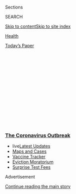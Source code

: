 <div id="app">

<div>

<div>

<div>

<div class="NYTAppHideMasthead css-1q2w90k e1suatyy0">

<div class="section css-ui9rw0 e1suatyy2">

<div class="css-eph4ug er09x8g0">

<div class="css-6n7j50">

</div>

<span class="css-1dv1kvn">Sections</span>

<div class="css-10488qs">

<span class="css-1dv1kvn">SEARCH</span>

</div>

[Skip to content](#site-content)[Skip to site
index](#site-index)

</div>

<div id="masthead-section-label" class="css-1wr3we4 eaxe0e00">

[Health](https://www.nytimes3xbfgragh.onion/section/health)

</div>

<div class="css-10698na e1huz5gh0">

</div>

</div>

<div id="masthead-bar-one" class="section hasLinks css-15hmgas e1csuq9d3">

<div class="css-uqyvli e1csuq9d0">

</div>

<div class="css-1uqjmks e1csuq9d1">

</div>

<div class="css-9e9ivx">

[](https://myaccount.nytimes3xbfgragh.onion/auth/login?response_type=cookie&client_id=vi)

</div>

<div class="css-1bvtpon e1csuq9d2">

[Today’s
Paper](https://www.nytimes3xbfgragh.onion/section/todayspaper)

</div>

</div>

</div>

</div>

<div data-aria-hidden="false">

<div id="site-content" data-role="main">

<div>

<div class="css-1aor85t" style="opacity:0.000000001;z-index:-1;visibility:hidden">

<div class="css-1hqnpie">

<div class="css-epjblv">

<span class="css-17xtcya">[Health](/section/health)</span><span class="css-x15j1o">|</span><span class="css-fwqvlz">Grave
Shortages of Protective Gear Flare Again as Covid Cases
Surge</span>

</div>

<div class="css-k008qs">

<div class="css-1iwv8en">

<span class="css-18z7m18"></span>

<div>

</div>

</div>

<span class="css-1n6z4y">https://nyti.ms/2ZSJExZ</span>

<div class="css-1705lsu">

<div class="css-4xjgmj">

<div class="css-4skfbu" data-role="toolbar" data-aria-label="Social Media Share buttons, Save button, and Comments Panel with current comment count" data-testid="share-tools">

  - 
  - 
  - 
  - 
    
    <div class="css-6n7j50">
    
    </div>

  - 

</div>

</div>

</div>

</div>

</div>

</div>

<div class="css-13pd83m">

<div class="css-l9svim">

### [<span class="css-pa1jbp"><span class="css-1rxm0ex">The Coronavirus</span><span class="css-1rxm0ex"> Outbreak</span></span>](https://www.nytimes3xbfgragh.onion/news-event/coronavirus?name=styln-coronavirus-national&region=TOP_BANNER&block=storyline_menu_recirc&action=click&pgtype=Article&impression_id=97a76520-f2d4-11ea-b9d1-d10fb06eae1c&variant=undefined)

  - <span class="css-1qkutce"><span class="css-12clwdu">live</span>[Latest
    Updates](https://www.nytimes3xbfgragh.onion/2020/09/09/world/covid-coronavirus.html?name=styln-coronavirus-national&region=TOP_BANNER&block=storyline_menu_recirc&action=click&pgtype=Article&impression_id=97a76521-f2d4-11ea-b9d1-d10fb06eae1c&variant=undefined)</span>
  - <span class="css-1qkutce">[Maps and
    Cases](https://www.nytimes3xbfgragh.onion/interactive/2020/us/coronavirus-us-cases.html?name=styln-coronavirus-national&region=TOP_BANNER&block=storyline_menu_recirc&action=click&pgtype=Article&impression_id=97a78c30-f2d4-11ea-b9d1-d10fb06eae1c&variant=undefined)</span>
  - <span class="css-1qkutce">[Vaccine
    Tracker](https://www.nytimes3xbfgragh.onion/interactive/2020/science/coronavirus-vaccine-tracker.html?name=styln-coronavirus-national&region=TOP_BANNER&block=storyline_menu_recirc&action=click&pgtype=Article&impression_id=97a78c31-f2d4-11ea-b9d1-d10fb06eae1c&variant=undefined)</span>
  - <span class="css-1qkutce">[Eviction
    Moratorium](https://www.nytimes3xbfgragh.onion/2020/09/02/your-money/eviction-moratorium-covid.html?name=styln-coronavirus-national&region=TOP_BANNER&block=storyline_menu_recirc&action=click&pgtype=Article&impression_id=97a78c32-f2d4-11ea-b9d1-d10fb06eae1c&variant=undefined)</span>
  - <span class="css-1qkutce">[Surprise Test
    Fees](https://www.nytimes3xbfgragh.onion/2020/09/09/upshot/coronavirus-surprise-test-fees.html?name=styln-coronavirus-national&region=TOP_BANNER&block=storyline_menu_recirc&action=click&pgtype=Article&impression_id=97a78c33-f2d4-11ea-b9d1-d10fb06eae1c&variant=undefined)</span>

</div>

</div>

<div id="top-wrapper" class="css-1sy8kpn">

<div id="top-slug" class="css-l9onyx">

Advertisement

</div>

[Continue reading the main
story](#after-top)

<div class="ad top-wrapper" style="text-align:center;height:100%;display:block;min-height:250px">

<div id="top" class="place-ad" data-position="top" data-size-key="top">

</div>

</div>

<div id="after-top">

</div>

</div>

<div>

<div id="sponsor-wrapper" class="css-1hyfx7x">

<div id="sponsor-slug" class="css-19vbshk">

Supported by

</div>

[Continue reading the main
story](#after-sponsor)

<div id="sponsor" class="ad sponsor-wrapper" style="text-align:center;height:100%;display:block">

</div>

<div id="after-sponsor">

</div>

</div>

<div class="css-186x18t">

</div>

<div class="css-1vkm6nb ehdk2mb0">

# Grave Shortages of Protective Gear Flare Again as Covid Cases Surge

</div>

Five months into the pandemic, the U.S. still hasn’t solved the problem.
The dearth of supplies is affecting a broad array of health facilities,
renewing pleas for White House intervention.

<div class="css-79elbk" data-testid="photoviewer-wrapper">

<div class="css-z3e15g" data-testid="photoviewer-wrapper-hidden">

</div>

<div class="css-1a48zt4 ehw59r15" data-testid="photoviewer-children">

![<span class="css-16f3y1r e13ogyst0" data-aria-hidden="true">Kay Kennel
at Lubbock Kids Dental, a clinic serving low-income families that has a
list of 50 children awaiting emergency surgery, in Lubbock,
Texas.</span><span class="css-cnj6d5 e1z0qqy90" itemprop="copyrightHolder"><span class="css-1ly73wi e1tej78p0">Credit...</span><span><span>Dylan
Cole for The New York
Times</span></span></span>](https://static01.graylady3jvrrxbe.onion/images/2020/07/08/science/08virus-PPE/merlin_174331119_0dd57367-3954-4feb-9edc-741db800c07b-articleLarge.jpg?quality=75&auto=webp&disable=upscale)

</div>

</div>

<div class="css-18e8msd">

<div class="css-vp77d3 epjyd6m0">

<div class="css-1baulvz">

By [<span class="css-1baulvz last-byline" itemprop="name">Andrew
Jacobs</span>](https://www.nytimes3xbfgragh.onion/by/andrew-jacobs)

</div>

</div>

  - July 8,
    2020

  - 
    
    <div class="css-4xjgmj">
    
    <div class="css-d8bdto" data-role="toolbar" data-aria-label="Social Media Share buttons, Save button, and Comments Panel with current comment count" data-testid="share-tools">
    
      - 
      - 
      - 
      - 
        
        <div class="css-6n7j50">
        
        </div>
    
      - 
    
    </div>
    
    </div>

</div>

</div>

<div class="section meteredContent css-1r7ky0e" name="articleBody" itemprop="articleBody">

<div class="css-1fanzo5 StoryBodyCompanionColumn">

<div class="css-53u6y8">

As coronavirus cases surge across the country, hospitals, nursing homes
and private medical practices are facing a problem many had hoped would
be resolved by now: a dire shortage of respirator masks, isolation gowns
and disposable gloves that protect front-line medical workers from
infection.

Unlike the crisis that caught a handful of big city hospitals off guard
in March and April, the soaring demand for protective gear is now
affecting a broad range of medical facilities across the country, a
problem public health experts and major medical associations say could
have been avoided if the federal government had embraced a more
aggressive approach toward procuring and distributing critical supplies
in the early days of the pandemic.

Doctors at Memorial City Medical Center in Houston who treat Covid-19
patients have been told to reuse single-use N95 respirator masks for up
to 15 days before throwing them out. The country’s largest organization
of registered nurses found in a [survey of its members in late
June](https://www.nationalnursesunited.org/covid-19-survey)that 85
percent had been forced to reuse disposable N95 masks while treating
coronavirus patients. In Florida, some hospitals are handing out only
loosefitting surgical masks to workers treating newly admitted patients
who may be asymptomatic carriers.

The inability to find personal protective equipment, known as P.P.E., is
starting to impede other critical areas of medicine too. Neurologists,
cardiologists and cancer specialists around the country have been unable
to reopen their offices in recent weeks, leaving many patients without
care, according to the American Medical Association and other doctor
groups.

</div>

</div>

<div class="css-1fanzo5 StoryBodyCompanionColumn">

<div class="css-53u6y8">

“We have kids living with grapefruit-sized abscesses for over three
months who can’t eat or drink and there’s nothing we can do for them
because we can’t get P.P.E.,” said Kay Kennel, the chief officer of
Lubbock Kids Dental, a clinic serving low-income families in Texas that
has a list of 50 children awaiting emergency surgery. “It’s been just
horrible, and given the growing number of infections here, I’m afraid
things are going to get worse.”

In a coronavirus briefing on Wednesday, Vice President Mike Pence
downplayed the shortages, but said the government was preparing to issue
new guidance on the preservation and reuse of protective gear. “P.P.E.,
we hear, remains very strong,” he said.

Many of the problems of early spring, when hospital workers in New York,
New Jersey, Michigan, California and other states first walloped by the
virus scrambled to obtain rudimentary protective gear, have only grown.
The United States remains dependent on overseas manufacturers and
fly-by-night middlemen who have jacked up prices sevenfold amid soaring
global demand, according to supply chain specialists and public health
experts, who warn that the problem will intensify as the pandemic
spreads. The handful of American companies still making protective
equipment domestically say they are already at maximum capacity.

“It’s been chaos for us,” said Randy Bury, president of the Good
Samaritan Society, which has struggled to keep its 200 nursing homes
supplied with hand sanitizer, masks and gowns. “The supply chain in the
United States is not healthy, and we’ve learned we cannot depend on the
government.”

The crisis has reinvigorated calls for President Trump to invoke the
Defense Production Act and order American manufacturers to step in and
help. The presumptive Democratic presidential nominee, former Vice
President Joseph R. Biden Jr., said this week that he [would use that
law](https://www.documentcloud.org/documents/6982369-Biden-Supply-Chain-Fact-Sheet-07-07-20.html?utm_source=newsletter&utm_medium=email&utm_campaign=newsletter_axiosvitals&stream=top)
to boost domestic protection of medical gear if elected.

</div>

</div>

<div class="css-1fanzo5 StoryBodyCompanionColumn">

<div class="css-53u6y8">

“It’s incredibly frustrating because a lot of attention was paid to the
need for ventilators early on in the pandemic, but now we’re realizing
that there’s going to be a tremendous ongoing need for simple things
like masks, gowns and face shields,” said Dr. Susan R. Bailey, president
of the American Medical Association, which last week [wrote a letter to
Mr.
Pence](https://searchlf.ama-assn.org/undefined/documentDownload?uri=%2Funstructured%2Fbinary%2Fletter%2FLETTERS%2F2020-6-30-Letter-to-Pence-re-PPE.pdf)
urging the administration to use the Defense Production Act. “We need a
national coordinated
strategy.”

<div id="NYT_MAIN_CONTENT_1_REGION" class="css-9tf9ac">

<div>

<div id="styln-covid-updates-world" class="section interactive-content interactive-size-medium css-1ftcdic">

<div class="css-17ih8de interactive-body">

<div id="styln-briefing-block" data-asset-id="QXJ0aWNsZTpueXQ6Ly9hcnRpY2xlLzA0MTc1MmJmLWNmNmQtNTIyZC1iYWQ1LWQxYmNkZmQyMTZmMg==">

<div class="briefing-block-header-section">

# [Latest Updates: The Coronavirus Outbreak](https://www.nytimes3xbfgragh.onion/2020/09/09/world/covid-coronavirus.html?action=click&pgtype=Article&state=default&region=MAIN_CONTENT_1&context=storylines_live_updates)

<div class="briefing-block-ts">

Updated 2020-09-09T19:39:09.983Z

</div>

</div>

  - [Top U.S. health officials update Congress on vaccine development
    and distribution
    plans.](https://www.nytimes3xbfgragh.onion/2020/09/09/world/covid-coronavirus.html?action=click&pgtype=Article&state=default&region=MAIN_CONTENT_1&context=storylines_live_updates#link-279e24e2)
  - [The AstraZeneca vaccine trial was halted after a person enrolled in
    it developed a rare inflammatory
    condition.](https://www.nytimes3xbfgragh.onion/2020/09/09/world/covid-coronavirus.html?action=click&pgtype=Article&state=default&region=MAIN_CONTENT_1&context=storylines_live_updates#link-38cb0bfc)
  - [Indoor dining in N.Y.C. will return with limits on Sept. 30, Cuomo
    says.](https://www.nytimes3xbfgragh.onion/2020/09/09/world/covid-coronavirus.html?action=click&pgtype=Article&state=default&region=MAIN_CONTENT_1&context=storylines_live_updates#link-792ae257)

<div class="briefing-block-footer">

<div class="briefing-block-footer-meta">

[See more
updates](https://www.nytimes3xbfgragh.onion/2020/09/09/world/covid-coronavirus.html?action=click&pgtype=Article&state=default&region=MAIN_CONTENT_1&context=storylines_live_updates)

</div>

<div class="briefing-block-briefinglinks">

<span>More live coverage:</span>
[Markets](https://www.nytimes3xbfgragh.onion/live/2020/09/09/business/stock-market-today-coronavirus?action=click&pgtype=Article&state=default&region=MAIN_CONTENT_1&context=storylines_live_updates)

</div>

</div>

</div>

</div>

</div>

</div>

</div>

In recent weeks, congressional Democrats along with a growing number of
governors and medical associations have been urging the White House to
play a more muscular role in the production, procurement and
distribution of crucial supplies. They are also urging the
administration to tackle the flagrant price gouging that has frozen many
long-term care facilities, low-income health clinics and small hospitals
out of the market.

Mr. Trump has [resisted using federal
powers](https://www.nytimes3xbfgragh.onion/2020/03/20/us/politics/trump-coronavirus-supplies.html)
to address the problem, saying in March that individual governors should
find their own gear because “We’re not a shipping clerk.” With the
National Strategic Stockpile depleted, states have been left to fend for
themselves, though the Federal Emergency Management Agency has been
distributing modest shipments of gear to nursing homes and long-term
care facilities.

At [GetUsPPE](https://getusppe.org/), a volunteer organization that
helps health care facilities and workers find protective gear, demand
has been rising sharply in states experiencing a surge of infections. In
June, the amount of P.P.E. requested from medical providers **** in Iowa
jumped 440 percent from the previous month, and more than 200 percent in
Texas and Louisiana.

“I feel horrible for the health care workers and hospitals that are
dealing with this,” said Dr. Ali Raja, a founder of the organization and
an emergency room doctor at Massachusetts General Hospital. “They are
crying out for help.”

<div id="NYT_MAIN_CONTENT_2_REGION" class="css-9tf9ac">

<div>

</div>

</div>

Members of National Nurses United, the country’s largest organization of
registered nurses, said they were worried about the ability of reused
masks to filter out virus particles after so much wear and tear. Many
are also concerned about the health implications of a chemical
decontamination process recently approved for emergency use by the Food
and Drug Administration that involves spraying soiled masks with
hydrogen peroxide. The F.D.A. has also granted emergency authorization
for decontamination procedures that use ultraviolet irradiation and
moist heat, though [regulators
acknowledge](https://www.cdc.gov/coronavirus/2019-ncov/hcp/ppe-strategy/decontamination-reuse-respirators.html)
that reusing disposable masks is less than ideal.

</div>

</div>

<div class="css-1fanzo5 StoryBodyCompanionColumn">

<div class="css-53u6y8">

“Nurses and health care workers are being forced to reuse masks with an
unproven system,” said Deborah Burger, the organization’s co-president.
“It’s almost five months into a pandemic in the richest country in the
world and we’re putting people’s lives at risk because we don’t have
enough P.P.E.”

</div>

</div>

<div class="css-79elbk" data-testid="photoviewer-wrapper">

<div class="css-z3e15g" data-testid="photoviewer-wrapper-hidden">

</div>

<div class="css-1a48zt4 ehw59r15" data-testid="photoviewer-children">

![<span class="css-16f3y1r e13ogyst0" data-aria-hidden="true">Barbara
Murray, a post-operative surgical nurse for St. Petersburg General
Hospital, does not work on the COVID-19 unit, so she does not receive an
N95
mask.</span><span class="css-cnj6d5 e1z0qqy90" itemprop="copyrightHolder"><span class="css-1ly73wi e1tej78p0">Credit...</span><span>Tailyr
Irvine for The New York
Times</span></span>](https://static01.graylady3jvrrxbe.onion/images/2020/07/08/science/08virus-PPE02/08virus-PPE02-articleLarge.jpg?quality=75&auto=webp&disable=upscale)

</div>

</div>

<div class="css-1fanzo5 StoryBodyCompanionColumn">

<div class="css-53u6y8">

The risks are not abstract. More than 900 health care workers have died
of Covid-19, according to a tally by the organization, and Ms. Burger
said many of the deaths have been linked to inadequate protective gear.

“There are tools at President Trump’s disposal and he has failed us,”
she said. “These deaths are entirely preventable.”

FEMA has been distributing 14-day supplies of gear to nursing homes, but
many providers have quickly burned through the shipments. There have
also been widespread complaints about defective equipment, including
child-size gloves, gowns without armholes and loosefitting cloth masks
that are ineffective for filtering out virus particles, according to
[LeadingAge](https://www.leadingage.org/), a national association of
nonprofit care providers. The dearth of protective equipment at
facilities serving older adults has prompted mounting alarm among public
health experts. More than 40 percent of all coronavirus deaths have been
[linked to nursing
homes](https://www.nytimes3xbfgragh.onion/interactive/2020/us/coronavirus-nursing-homes.html)
and long-term care centers, according to a tally by The New York Times.

FEMA said in a statement that it had made changes to most recent
shipments in response to feedback from recipients.

The national free-for-all to obtain scarce protective gear has favored
large hospital chains with procurement professionals and established
supply chains, but even deep-pocketed institutions have been rationing
masks and gowns. At St. Petersburg General Hospital in Florida — part of
HCA Healthcare, a for-profit chain that includes more than 2,000
hospitals, clinics and surgery centers — medical staff members said they
were given a single surgical mask each day to make their rounds; only
those assigned to the Covid ward were allowed access to N95s, which are
kept under lock and key.

“If you sneeze in your mask, you still have to wear it your entire
shift,” said Barbara Murray, a nurse at St. Petersburg General.

</div>

</div>

<div class="css-1fanzo5 StoryBodyCompanionColumn">

<div class="css-53u6y8">

Ms. Murray said medical staff members worried that surgical masks
offered little protection when treating asymptomatic carriers of the
virus. She said she was increasingly seized with anxiety as the hospital
filled up with coronavirus patients, some of them sent from local
nursing homes, because staff members lacked even basic protective gear
and were unable to care for them.

Hospital administrators, she said, won’t even allow employees to wear
N95 masks they have purchased with their own money. “We’re nurses — we
want to take care of our patients and we want them to be safe,” Ms.
Murray said. “But at the end of the day, we want to go home to our
families and know that they are safe too.”

A spokeswoman for St. Petersburg General declined to comment on the
hospital’s mask policies but said adequate supplies were available to
employees who needed them.

Across the country, private medical offices, especially those without
access to group purchasing networks, are struggling to get protective
gear on the open market. Even when they can find them on Amazon and
other websites, doctors say they are paying up to $7 for N95 masks that
sold for less than a dollar before the pandemic.

“Community physicians have it worse because we are at the bottom of the
totem pole,” said Dr. Inderpal S. Chhabra, an internal medicine
specialist in New Hyde Park, N.Y., who recently reopened his office but
could see only four or five patients a day because of limited supplies.
“Everyone is running around like crazy trying to get N95s, but no one
can get them. I afraid for my staff.”

At Arizona Community Physicians, a private health clinic in Tucson,
medical technicians are not given N95 masks but they are still required
to see Covid-19 patients, who arrive for nonemergency procedures like
mammograms, ultrasounds and chest X-rays, according to two employees who
asked to remain anonymous for fear they could lose their jobs. The
employees say they have been unable to buy medical grade N95 masks
online; some vendors have run out of supplies while others say they
won’t sell to individuals. “Every day I go into work and I am scared
to death — not just for myself, but for my family,” one worker said.

Arizona Community Physicians did not respond to emails and phone
messages seeking comment. A spokesman for the Arizona Department of
Health Services said state regulations for protective gear did not apply
to private clinics.

</div>

</div>

<div class="css-1fanzo5 StoryBodyCompanionColumn">

<div class="css-53u6y8">

That’s not the case in Texas, which requires health facilities to have
adequate equipment before reopening. State officials said they had
distributed 500,000 respirator masks to dental offices, but Ms. Kennel,
the chief officer at Lubbock Kids Dental, said her clinic was not among
the recipients.

Her employees spend much of their day on the phone trying to calm the
parents of children in severe pain. Others show up at the door with
their children and beg for help. With dental clinics across the state
facing the same problem, the staff can only prescribe antibiotics and
tell caregivers to sit tight. Her greatest fear is that an untreated
abscess will enter the bloodstream and turn fatal, a preventable death
that has claimed [dozens of
lives](https://well.blogs.nytimes3xbfgragh.onion/2013/08/30/oral-infections-causing-more-hospitalizations/)
in recent years.

“We’re not talking about silver crowns, teeth cleaning or veneers,” Ms.
Kennel said, her voice choking with emotion. “These are children with
severe infections, and there is nothing we can do for them. It’s just
heartbreaking.”

</div>

</div>

</div>

<div>

</div>

<div>

</div>

<div>

</div>

<div>

<div id="bottom-wrapper" class="css-1ede5it">

<div id="bottom-slug" class="css-l9onyx">

Advertisement

</div>

[Continue reading the main
story](#after-bottom)

<div id="bottom" class="ad bottom-wrapper" style="text-align:center;height:100%;display:block;min-height:90px">

</div>

<div id="after-bottom">

</div>

</div>

</div>

</div>

</div>

## Site Index

<div>

</div>

## Site Information Navigation

  - [© <span>2020</span> <span>The New York Times
    Company</span>](https://help.nytimes3xbfgragh.onion/hc/en-us/articles/115014792127-Copyright-notice)

<!-- end list -->

  - [NYTCo](https://www.nytco.com/)
  - [Contact
    Us](https://help.nytimes3xbfgragh.onion/hc/en-us/articles/115015385887-Contact-Us)
  - [Work with us](https://www.nytco.com/careers/)
  - [Advertise](https://nytmediakit.com/)
  - [T Brand Studio](http://www.tbrandstudio.com/)
  - [Your Ad
    Choices](https://www.nytimes3xbfgragh.onion/privacy/cookie-policy#how-do-i-manage-trackers)
  - [Privacy](https://www.nytimes3xbfgragh.onion/privacy)
  - [Terms of
    Service](https://help.nytimes3xbfgragh.onion/hc/en-us/articles/115014893428-Terms-of-service)
  - [Terms of
    Sale](https://help.nytimes3xbfgragh.onion/hc/en-us/articles/115014893968-Terms-of-sale)
  - [Site
    Map](https://spiderbites.nytimes3xbfgragh.onion)
  - [Help](https://help.nytimes3xbfgragh.onion/hc/en-us)
  - [Subscriptions](https://www.nytimes3xbfgragh.onion/subscription?campaignId=37WXW)

</div>

</div>

</div>

</div>
